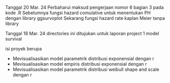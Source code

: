 Tanggal 20 Mar. 24
Perbaharui maksud pengerjaan nomor 6 bagian 3 pada kode .R
Sebelumnya fungsi hazard comulative untuk menentukan PH dengan library ggsurvoplot
Sekarang fungsi hazard rate kaplan Meier tanpa library

Tanggal 18 Mar. 24
directories ini ditujukan untuk laporan project 1 model survival

isi proyek berupa
- Mevisualisasikan model parametrik distribusi exponensial dengan r
- Mevisualisasikan model empiris distribusi exponensial dengan r
- Mevisualisasikan model parametrik distribusi weibull shape and scale dengan r
